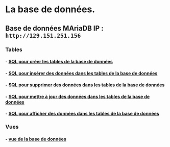 # La base de données.
## Base de données MAriaDB IP : `http://129.151.251.156`

### Tables
#### - [SQL pour créer les tables de la base de données](tableBD.md)
#### - [SQL pour insérer des données dans les tables de la base de données](insertBD.md)
#### - [SQL pour supprimer des données dans les tables de la base de données](deleteBD.md)
#### - [SQL pour mettre à jour des données dans les tables de la base de données](updateBD.md)
#### - [SQL pour afficher des données dans les tables de la base de données](selectBD.md)

### Vues
#### - [vue de la base de données](vueBD.md)

